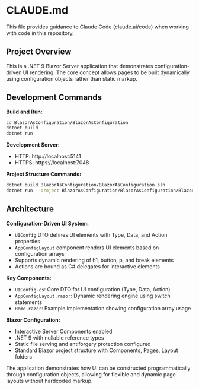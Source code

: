 # CLAUDE.md

This file provides guidance to Claude Code (claude.ai/code) when working with code in this repository.

## Project Overview

This is a .NET 9 Blazor Server application that demonstrates configuration-driven UI rendering. The core concept allows pages to be built dynamically using configuration objects rather than static markup.

## Development Commands

**Build and Run:**
```bash
cd BlazorAsConfiguration/BlazorAsConfiguration
dotnet build
dotnet run
```

**Development Server:**
- HTTP: http://localhost:5141
- HTTPS: https://localhost:7048

**Project Structure Commands:**
```bash
dotnet build BlazorAsConfiguration/BlazorAsConfiguration.sln
dotnet run --project BlazorAsConfiguration/BlazorAsConfiguration/BlazorAsConfiguration.csproj
```

## Architecture

**Configuration-Driven UI System:**
- `UIConfig` DTO defines UI elements with Type, Data, and Action properties
- `AppConfigLayout` component renders UI elements based on configuration arrays
- Supports dynamic rendering of h1, button, p, and break elements
- Actions are bound as C# delegates for interactive elements

**Key Components:**
- `UIConfig.cs`: Core DTO for UI configuration (Type, Data, Action)
- `AppConfigLayout.razor`: Dynamic rendering engine using switch statements
- `Home.razor`: Example implementation showing configuration array usage

**Blazor Configuration:**
- Interactive Server Components enabled
- .NET 9 with nullable reference types
- Static file serving and antiforgery protection configured
- Standard Blazor project structure with Components, Pages, Layout folders

The application demonstrates how UI can be constructed programmatically through configuration objects, allowing for flexible and dynamic page layouts without hardcoded markup.
